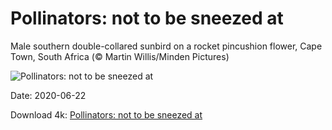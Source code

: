 # Pollinators: not to be sneezed at

Male southern double-collared sunbird on a rocket pincushion flower, Cape Town, South Africa (© Martin Willis/Minden Pictures)

![Pollinators: not to be sneezed at](https://bing.com/th?id=OHR.SouthernSunbird_EN-US5701754937_UHD.jpg&rf=LaDigue_UHD.jpg&pid=hp&w=1024&h=576)

Date: 2020-06-22

Download 4k: [Pollinators: not to be sneezed at](https://bing.com/th?id=OHR.SouthernSunbird_EN-US5701754937_UHD.jpg&rf=LaDigue_UHD.jpg&pid=hp&w=3840&h=2160)

